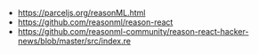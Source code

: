 - https://parceljs.org/reasonML.html
- https://github.com/reasonml/reason-react
- https://github.com/reasonml-community/reason-react-hacker-news/blob/master/src/index.re
